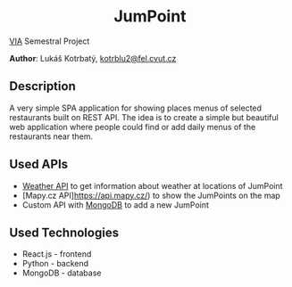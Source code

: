 <h1 align="center" style="border-bottom: none;">JumPoint</h1>

[VIA](https://sites.google.com/a/via.felk.cvut.cz/via) Semestral Project

**Author**: Lukáš Kotrbatý, kotrblu2@fel.cvut.cz

## Description

A very simple SPA application for showing places menus of selected restaurants built on REST API. The idea is to create a simple but beautiful web application where people could find or add daily menus of the restaurants near them.

## Used APIs

- [Weather API](https://openweathermap.org/api) to get information about weather at locations of JumPoint
- [Mapy.cz API]https://api.mapy.cz/) to show the JumPoints on the map
- Custom API with [MongoDB](https://www.mongodb.com/) to add a new JumPoint

## Used Technologies

- React.js - frontend
- Python - backend
- MongoDB - database
